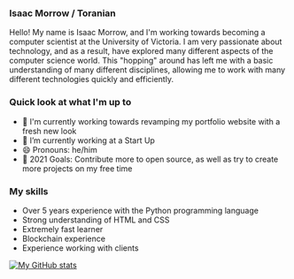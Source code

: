 ### Isaac Morrow / Toranian
Hello! My name is Isaac Morrow, and I'm working towards becoming a computer scientist at the University of Victoria. I am very passionate about technology, and as a result, have explored many different aspects of the computer science world. This "hopping" around has left me with a basic understanding of many different disciplines, allowing me to work with many different technologies quickly and efficiently. 

### Quick look at what I'm up to
- 🔭 I'm currently working towards revamping my portfolio website with a fresh new look
- 🌱 I’m currently working at a Start Up
- 😄 Pronouns: he/him
- 🚀 2021 Goals: Contribute more to open source, as well as try to create more projects on my free time

### My skills
- Over 5 years experience with the Python programming language
- Strong understanding of HTML and CSS
- Extremely fast learner
- Blockchain experience
- Experience working with clients 

[![My GitHub stats](https://github-readme-stats.vercel.app/api?username=Toranian)](https://github.com/anuraghazra/github-readme-stats)
